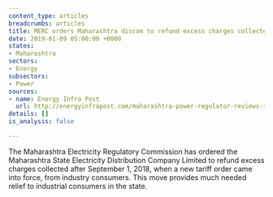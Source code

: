 ```yaml
---
content_type: articles
breadcrumbs: articles
title: MERC orders Maharashtra discom to refund excess charges collected
date: 2019-01-09 05:00:00 +0000
states:
- Maharashtra
sectors:
- Energy
subsectors:
- Power
sources:
- name: Energy Infra Post
  url: http://energyinfrapost.com/maharashtra-power-regulator-reviews-tariff-allows-incentive-power-factor/
details: []
is_analysis: false

---
```

The Maharashtra Electricity Regulatory Commission has ordered the Maharashtra State Electricity Distribution Company Limited to refund excess charges collected after September 1, 2018, when a new tariff order came into force, from industry consumers. This move provides much needed relief to industrial consumers in the state.